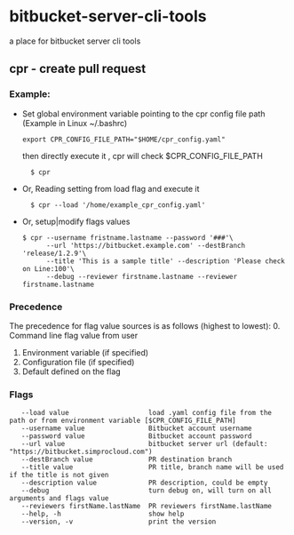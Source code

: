 # bitbucket-server-cli-tools
a place for bitbucket server cli tools

## cpr - create pull request


 
 ### Example: 
 
  * Set global environment variable pointing to the cpr config file path (Example in Linux ~/.bashrc)
     ~~~
     export CPR_CONFIG_FILE_PATH="$HOME/cpr_config.yaml"
     ~~~
    then directly execute it , cpr will check $CPR_CONFIG_FILE_PATH
    ~~~
      $ cpr
    ~~~
  * Or, Reading setting from load flag and execute it
      ~~~
        $ cpr --load '/home/example_cpr_config.yaml'
      ~~~
  * Or, setup|modify flags values
    ~~~
    $ cpr --username fristname.lastname --password '###'\
          --url 'https://bitbucket.example.com' --destBranch 'release/1.2.9'\
          --title 'This is a sample title' --description 'Please check on Line:100'\
          --debug --reviewer firstname.lastname --reviewer firstname.lastname
    ~~~
    
  ### Precedence
  The precedence for flag value sources is as follows (highest to lowest):
  0. Command line flag value from user
  1. Environment variable (if specified)
  2. Configuration file (if specified)
  3. Default defined on the flag
  
  
### Flags
   ~~~
      --load value                    load .yaml config file from the path or from environment variable [$CPR_CONFIG_FILE_PATH]
      --username value                Bitbucket account username
      --password value                Bitbucket account password
      --url value                     bitbucket server url (default: "https://bitbucket.simprocloud.com")
      --destBranch value              PR destination branch
      --title value                   PR title, branch name will be used if the title is not given
      --description value             PR description, could be empty
      --debug                         turn debug on, will turn on all arguments and flags value
      --reviewers firstName.lastName  PR reviewers firstName.lastName
      --help, -h                      show help
      --version, -v                   print the version
  ~~~
